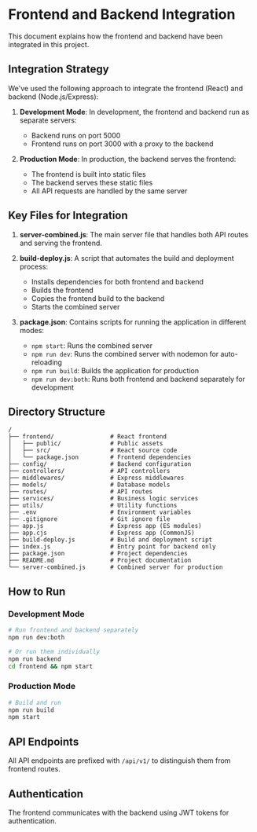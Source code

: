 # Frontend and Backend Integration

This document explains how the frontend and backend have been integrated in this project.

## Integration Strategy

We've used the following approach to integrate the frontend (React) and backend (Node.js/Express):

1. **Development Mode**: In development, the frontend and backend run as separate servers:
   - Backend runs on port 5000
   - Frontend runs on port 3000 with a proxy to the backend

2. **Production Mode**: In production, the backend serves the frontend:
   - The frontend is built into static files
   - The backend serves these static files
   - All API requests are handled by the same server

## Key Files for Integration

1. **server-combined.js**: The main server file that handles both API routes and serving the frontend.

2. **build-deploy.js**: A script that automates the build and deployment process:
   - Installs dependencies for both frontend and backend
   - Builds the frontend
   - Copies the frontend build to the backend
   - Starts the combined server

3. **package.json**: Contains scripts for running the application in different modes:
   - `npm start`: Runs the combined server
   - `npm run dev`: Runs the combined server with nodemon for auto-reloading
   - `npm run build`: Builds the application for production
   - `npm run dev:both`: Runs both frontend and backend separately for development

## Directory Structure

```
/
├── frontend/                # React frontend
│   ├── public/              # Public assets
│   ├── src/                 # React source code
│   └── package.json         # Frontend dependencies
├── config/                  # Backend configuration
├── controllers/             # API controllers
├── middlewares/             # Express middlewares
├── models/                  # Database models
├── routes/                  # API routes
├── services/                # Business logic services
├── utils/                   # Utility functions
├── .env                     # Environment variables
├── .gitignore               # Git ignore file
├── app.js                   # Express app (ES modules)
├── app.cjs                  # Express app (CommonJS)
├── build-deploy.js          # Build and deployment script
├── index.js                 # Entry point for backend only
├── package.json             # Project dependencies
├── README.md                # Project documentation
└── server-combined.js       # Combined server for production
```

## How to Run

### Development Mode

```bash
# Run frontend and backend separately
npm run dev:both

# Or run them individually
npm run backend
cd frontend && npm start
```

### Production Mode

```bash
# Build and run
npm run build
npm start
```

## API Endpoints

All API endpoints are prefixed with `/api/v1/` to distinguish them from frontend routes.

## Authentication

The frontend communicates with the backend using JWT tokens for authentication.